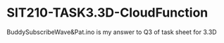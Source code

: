# SIT210-TASK3.3D-CloudFunction

BuddySubscribeWave&Pat.ino is my answer to Q3 of task sheet for 3.3D
